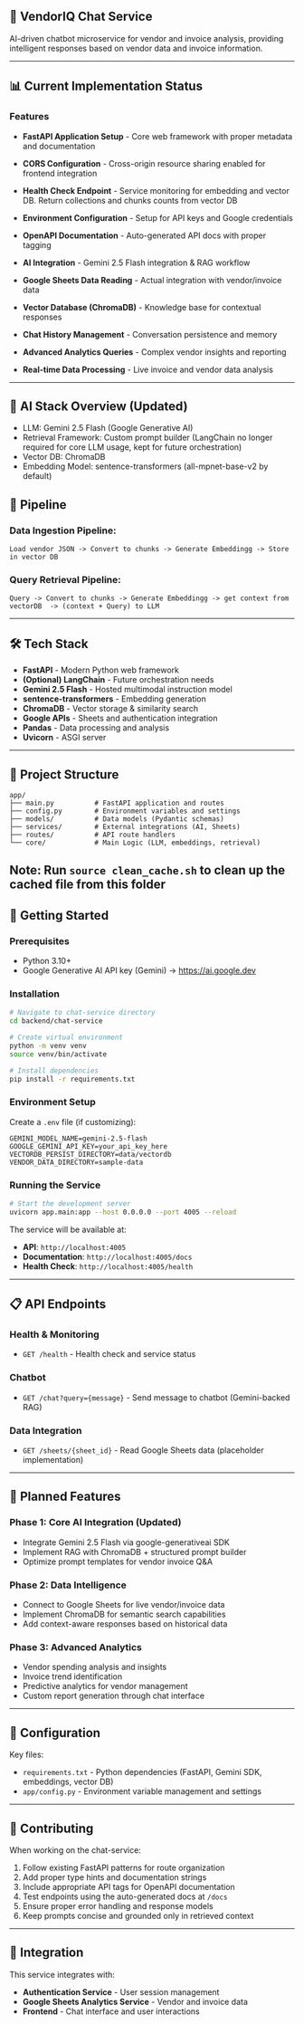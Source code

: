 ## 🤖 VendorIQ Chat Service

AI-driven chatbot microservice for vendor and invoice analysis, providing intelligent responses based on vendor data and invoice information.

---

## 📊 Current Implementation Status

### Features
- **FastAPI Application Setup** - Core web framework with proper metadata and documentation
- **CORS Configuration** - Cross-origin resource sharing enabled for frontend integration
- **Health Check Endpoint** - Service monitoring for embedding and vector DB. Return collections and chunks counts from vector DB
- **Environment Configuration** - Setup for API keys and Google credentials

- **OpenAPI Documentation** - Auto-generated API docs with proper tagging
- **AI Integration** - Gemini 2.5 Flash integration & RAG workflow

- **Google Sheets Data Reading** - Actual integration with vendor/invoice data
- **Vector Database (ChromaDB)** - Knowledge base for contextual responses
- **Chat History Management** - Conversation persistence and memory
- **Advanced Analytics Queries** - Complex vendor insights and reporting
- **Real-time Data Processing** - Live invoice and vendor data analysis

---

## 🧠 AI Stack Overview (Updated)
- LLM: Gemini 2.5 Flash (Google Generative AI)
- Retrieval Framework: Custom prompt builder (LangChain no longer required for core LLM usage, kept for future orchestration)
- Vector DB: ChromaDB
- Embedding Model: sentence-transformers (all-mpnet-base-v2 by default)

## 🔄 Pipeline
### Data Ingestion Pipeline:
`
Load vendor JSON -> Convert to chunks -> Generate Embeddingg -> Store in vector DB 
`
### Query Retrieval Pipeline:
`
Query -> Convert to chunks -> Generate Embeddingg -> get context from vectorDB  -> (context + Query) to LLM
`


---

## 🛠 Tech Stack
- **FastAPI** - Modern Python web framework
- **(Optional) LangChain** - Future orchestration needs
- **Gemini 2.5 Flash** - Hosted multimodal instruction model
- **sentence-transformers** - Embedding generation
- **ChromaDB** - Vector storage & similarity search
- **Google APIs** - Sheets and authentication integration
- **Pandas** - Data processing and analysis
- **Uvicorn** - ASGI server

---

## 📁 Project Structure
```
app/
├── main.py          # FastAPI application and routes
├── config.py        # Environment variables and settings
├── models/          # Data models (Pydantic schemas)
├── services/        # External integrations (AI, Sheets)
├── routes/          # API route handlers
└── core/            # Main Logic (LLM, embeddings, retrieval)
```
Note: Run `source clean_cache.sh` to clean up the cached file from this folder
---

## 🚀 Getting Started

### Prerequisites
- Python 3.10+
- Google Generative AI API key (Gemini) -> https://ai.google.dev

### Installation
```bash
# Navigate to chat-service directory
cd backend/chat-service

# Create virtual environment
python -m venv venv
source venv/bin/activate  

# Install dependencies
pip install -r requirements.txt
```

### Environment Setup
Create a `.env` file (if customizing):
```env
GEMINI_MODEL_NAME=gemini-2.5-flash 
GOOGLE_GEMINI_API_KEY=your_api_key_here
VECTORDB_PERSIST_DIRECTORY=data/vectordb
VENDOR_DATA_DIRECTORY=sample-data
```

### Running the Service
```bash
# Start the development server
uvicorn app.main:app --host 0.0.0.0 --port 4005 --reload
```

The service will be available at:
- **API**: `http://localhost:4005`
- **Documentation**: `http://localhost:4005/docs`
- **Health Check**: `http://localhost:4005/health`

---

## 📋 API Endpoints

### Health & Monitoring
- `GET /health` - Health check and service status

### Chatbot
- `GET /chat?query={message}` - Send message to chatbot (Gemini-backed RAG)

### Data Integration
- `GET /sheets/{sheet_id}` - Read Google Sheets data (placeholder implementation)

---

## 🎯 Planned Features

### Phase 1: Core AI Integration (Updated)
- Integrate Gemini 2.5 Flash via google-generativeai SDK
- Implement RAG with ChromaDB + structured prompt builder
- Optimize prompt templates for vendor invoice Q&A

### Phase 2: Data Intelligence
- Connect to Google Sheets for live vendor/invoice data
- Implement ChromaDB for semantic search capabilities
- Add context-aware responses based on historical data

### Phase 3: Advanced Analytics
- Vendor spending analysis and insights
- Invoice trend identification
- Predictive analytics for vendor management
- Custom report generation through chat interface

---

## 🔧 Configuration

Key files:
- `requirements.txt` - Python dependencies (FastAPI, Gemini SDK, embeddings, vector DB)
- `app/config.py` - Environment variable management and settings

---

## 🤝 Contributing

When working on the chat-service:
1. Follow existing FastAPI patterns for route organization
2. Add proper type hints and documentation strings
3. Include appropriate API tags for OpenAPI documentation
4. Test endpoints using the auto-generated docs at `/docs`
5. Ensure proper error handling and response models
6. Keep prompts concise and grounded only in retrieved context

---

## 🔗 Integration

This service integrates with:
- **Authentication Service** - User session management
- **Google Sheets Analytics Service** - Vendor and invoice data
- **Frontend** - Chat interface and user interactions